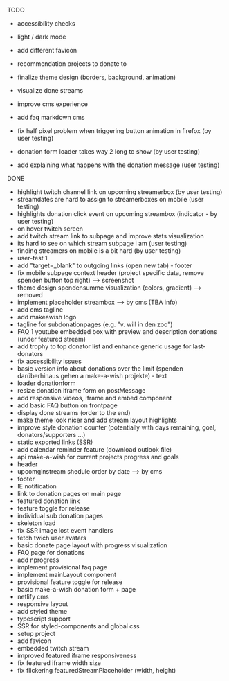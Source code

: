 TODO

- accessibility checks
- light / dark mode
- add different favicon
- recommendation projects to donate to
- finalize theme design (borders, background, animation)
- visualize done streams
- improve cms experience
- add faq markdown cms

- fix half pixel problem when triggering button animation in firefox (by user testing)
- donation form loader takes way 2 long to show (by user testing)
- add explaining what happens with the donation message (user testing)

DONE

- highlight twitch channel link on upcoming streamerbox (by user testing)
- streamdates are hard to assign to streamerboxes on mobile (user testing)
- highlights donation click event on upcoming streambox (indicator - by user testing)
- on hover twitch screen
- add twitch stream link to subpage and improve stats visualization
- its hard to see on which stream subpage i am (user testing)
- finding streamers on mobile is a bit hard (by user testing)
- user-test 1
- add "target=\_blank" to outgoing links (open new tab) - footer
- fix mobile subpage context header (project specific data, remove spenden button top right) --> screenshot
- theme design spendensumme visualization (colors, gradient) --> removed
- implement placeholder streambox --> by cms (TBA info)
- add cms tagline
- add makeawish logo
- tagline for subdonationpages (e.g. "v. will in den zoo")
- FAQ 1 youtube embedded box with preview and description donations (under featured stream)
- add trophy to top donator list and enhance generic usage for last-donators
- fix accessibility issues
- basic version info about donations over the limit (spenden darüberhinaus gehen a make-a-wish projekte) - text
- loader donationform
- resize donation iframe form on postMessage
- add responsive videos, iframe and embed component
- add basic FAQ button on frontpage
- display done streams (order to the end)
- make theme look nicer and add stream layout highlights
- improve style donation counter (potentially with days remaining, goal, donators/supporters ...)
- static exported links (SSR)
- add calendar reminder feature (download outlook file)
- api make-a-wish for current projects progress and goals
- header
- upcomginstream shedule order by date --> by cms
- footer
- IE notification
- link to donation pages on main page
- featured donation link
- feature toggle for release
- individual sub donation pages
- skeleton load
- fix SSR image lost event handlers
- fetch twich user avatars
- basic donate page layout with progress visualization
- FAQ page for donations
- add nprogress
- implement provisional faq page
- implement mainLayout component
- provisional feature toggle for release
- basic make-a-wish donation form + page
- netlify cms
- responsive layout
- add styled theme
- typescript support
- SSR for styled-components and global css
- setup project
- add favicon
- embedded twitch stream
- improved featured iframe responsiveness
- fix featured iframe width size
- fix flickering featuredStreamPlaceholder (width, height)

